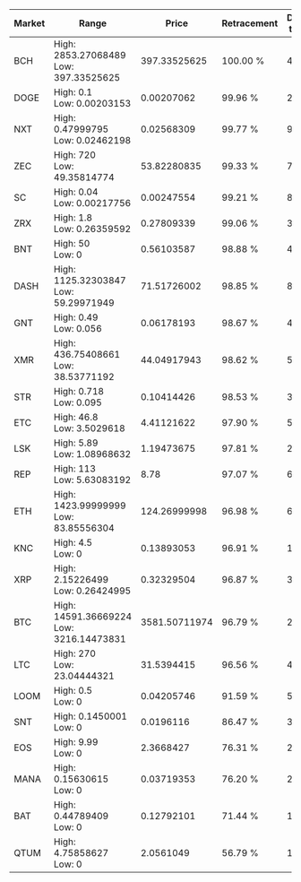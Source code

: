 | Market | Range | Price| Retracement | Doubles to 50% |
| --- | --- | --- | --- | --- |
| BCH | High: 2853.27068489<br />Low: 397.33525625 | 397.33525625 | 100.00 % | 4.09 |
| DOGE | High: 0.1<br />Low: 0.00203153 | 0.00207062 | 99.96 % | 24.64 |
| NXT | High: 0.47999795<br />Low: 0.02462198 | 0.02568309 | 99.77 % | 9.82 |
| ZEC | High: 720<br />Low: 49.35814774 | 53.82280835 | 99.33 % | 7.15 |
| SC | High: 0.04<br />Low: 0.00217756 | 0.00247554 | 99.21 % | 8.52 |
| ZRX | High: 1.8<br />Low: 0.26359592 | 0.27809339 | 99.06 % | 3.71 |
| BNT | High: 50<br />Low: 0 | 0.56103587 | 98.88 % | 44.56 |
| DASH | High: 1125.32303847<br />Low: 59.29971949 | 71.51726002 | 98.85 % | 8.28 |
| GNT | High: 0.49<br />Low: 0.056 | 0.06178193 | 98.67 % | 4.42 |
| XMR | High: 436.75408661<br />Low: 38.53771192 | 44.04917943 | 98.62 % | 5.40 |
| STR | High: 0.718<br />Low: 0.095 | 0.10414426 | 98.53 % | 3.90 |
| ETC | High: 46.8<br />Low: 3.5029618 | 4.41121622 | 97.90 % | 5.70 |
| LSK | High: 5.89<br />Low: 1.08968632 | 1.19473675 | 97.81 % | 2.92 |
| REP | High: 113<br />Low: 5.63083192 | 8.78 | 97.07 % | 6.76 |
| ETH | High: 1423.99999999<br />Low: 83.85556304 | 124.26999998 | 96.98 % | 6.07 |
| KNC | High: 4.5<br />Low: 0 | 0.13893053 | 96.91 % | 16.20 |
| XRP | High: 2.15226499<br />Low: 0.26424995 | 0.32329504 | 96.87 % | 3.74 |
| BTC | High: 14591.36669224<br />Low: 3216.14473831 | 3581.50711974 | 96.79 % | 2.49 |
| LTC | High: 270<br />Low: 23.04444321 | 31.5394415 | 96.56 % | 4.65 |
| LOOM | High: 0.5<br />Low: 0 | 0.04205746 | 91.59 % | 5.94 |
| SNT | High: 0.1450001<br />Low: 0 | 0.0196116 | 86.47 % | 3.70 |
| EOS | High: 9.99<br />Low: 0 | 2.3668427 | 76.31 % | 2.11 |
| MANA | High: 0.15630615<br />Low: 0 | 0.03719353 | 76.20 % | 2.10 |
| BAT | High: 0.44789409<br />Low: 0 | 0.12792101 | 71.44 % | 1.75 |
| QTUM | High: 4.75858627<br />Low: 0 | 2.0561049 | 56.79 % | 1.16 |
